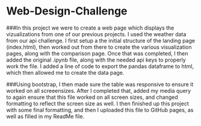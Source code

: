 # Web-Design-Challenge
###In this project we were to create a web page which displays the vizualizations from one of our previous projects. I used the weather data from our api challenge. I first setup a the initial structure of the landing page (index.html), then worked out from there to create the various visualization pages, along with the comparison page. Once that was completed, I then added the original .ipynb file, along with the needed api keys to properly work the file. I added a line of code to export the pandas dataframe to html, which then allowed me to create the data page.

###Using bootstrap, I then made sure the table was responsive to ensure it worked on all screeensizes. After I completed that, added my media query to again ensure that this file worked on all screen sizes, and changed formatting to reflect the screen size as well. I then finished up this project with some final formatting, and then I uploaded this file to GitHub pages, as well as filled in my ReadMe file.
